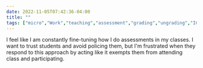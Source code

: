 ---date: 2022-11-05T07:42:36-04:00title: ""tags: ["micro","Work","teaching","assessment","grading","ungrading","ICT 302","mbnov2022"]---I feel like I am constantly fine-tuning how I do assessments in my classes. I want to trust students and avoid policing them, but I'm frustrated when they respond to this approach by acting like it exempts them from attending class and participating.